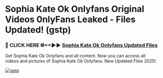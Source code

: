 # Sophia Kate Ok Onlyfans Original Videos 0nlyFans Leaked - Files Updated! (gstp)

<h3>🔴 CLICK HERE 🌐==►► <a href="https://tinyurl.com/x26r9saj" rel="nofollow">Sophia Kate Ok Onlyfans Updated Files</a></h3>

Get Sophia Kate Ok Onlyfans and all content. Now you can access all videos and pictures of Sophia Kate Ok Onlyfans. New Updated Files 2025!

[![gstp](https://i.imgur.com/LkgZPqh.gif)](https://tinyurl.com/x26r9saj)
